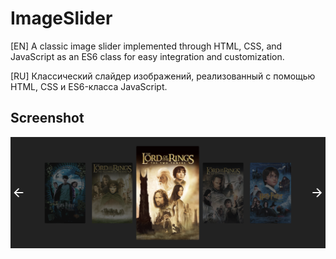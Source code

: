 # ImageSlider
[EN] A classic image slider implemented through HTML, CSS, and JavaScript as an ES6 class for easy integration and customization.

[RU] Классический слайдер изображений, реализованный с помощью HTML, CSS и ES6-класса JavaScript.

## Screenshot
<img src="./public/screenshot.png" alt="Image Slider" width="1000"/>
